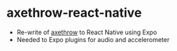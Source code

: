# axethrow-react-native

- Re-write of [axethrow](https://github.com/kianga722/axethrow) to React Native using Expo
- Needed to Expo plugins for audio and accelerometer
